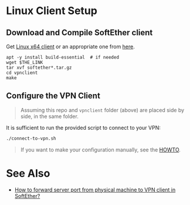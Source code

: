 # Linux Client Setup

## Download and Compile SoftEther client

Get [Linux x64 client](http://www.softether-download.com/files/softether/v4.28-9669-beta-2018.09.11-tree/Linux/SoftEther_VPN_Client/64bit_-_Intel_x64_or_AMD64/) or an appropriate one from [here](http://www.softether-download.com/files/softether/).

```
apt -y install build-essential  # if needed
wget $THE_LINK
tar xvf softether*.tar.gz
cd vpnclient
make
```

## Configure the VPN Client

> Assuming this repo and `vpnclient` folder (above) are placed side by side, in the same folder. 

It is sufficient to run the provided script to connect to your VPN:

```sh
./connect-to-vpn.sh
```

> If you want to make your configuration manually, see the [HOWTO](./HOWTO.md).

# See Also 

* [How to forward server port from physical machine to VPN client in SoftEther?
](https://superuser.com/q/1408862/187576)
